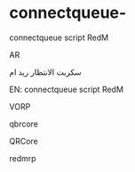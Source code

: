 # connectqueue-
connectqueue script  RedM

AR 

سكربت الانتظار ريد ام

EN: 
connectqueue script  RedM



VORP

qbrcore

QRCore 

redmrp
